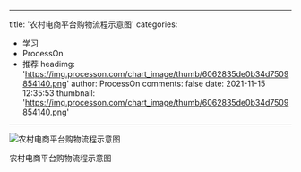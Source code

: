 
---
title: '农村电商平台购物流程示意图'
categories: 
 - 学习
 - ProcessOn
 - 推荐
headimg: 'https://img.processon.com/chart_image/thumb/6062835de0b34d7509854140.png'
author: ProcessOn
comments: false
date: 2021-11-15 12:35:53
thumbnail: 'https://img.processon.com/chart_image/thumb/6062835de0b34d7509854140.png'
---

<div>   
<img class="thumb" alt="农村电商平台购物流程示意图" src="https://img.processon.com/chart_image/thumb/6062835de0b34d7509854140.png" referrerpolicy="no-referrer">
<p>农村电商平台购物流程示意图</p>  
</div>
            